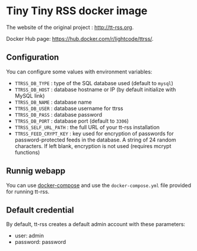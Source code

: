# Tiny Tiny RSS docker image

The website of the original project : http://tt-rss.org.

Docker Hub page: https://hub.docker.com/r/lightcode/ttrss/.


## Configuration

You can configure some values with environment variables:

* `TTRSS_DB_TYPE` : type of the SQL database used (default to `mysql`)
* `TTRSS_DB_HOST` : database hostname or IP (by default initialize with MySQL link)
* `TTRSS_DB_NAME` : database name
* `TTRSS_DB_USER` : database username for ttrss
* `TTRSS_DB_PASS` : database password
* `TTRSS_DB_PORT` : database port (default to `3306`)
* `TTRSS_SELF_URL_PATH` : the full URL of your tt-rss installation
* `TTRSS_FEED_CRYPT_KEY` : key used for encryption of passwords for password-protected feeds in the database. A string of 24 random characters. If left blank, encryption is not used (requires mcrypt functions)


## Runnig webapp

You can use [docker-compose](https://docs.docker.com/compose/) and use the `docker-compose.yml` file provided for running tt-rss.


## Default credential

By default, tt-rss creates a default admin account with these parameters:

* user: admin
* password: password
